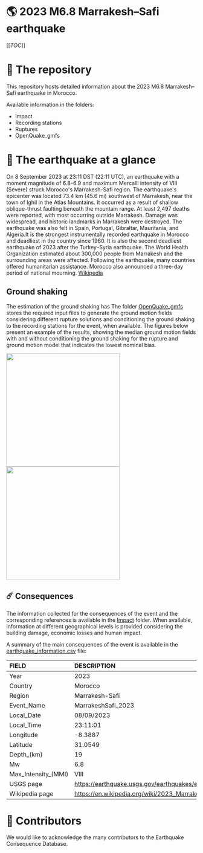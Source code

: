 # 🌎 2023 M6.8 Marrakesh–Safi earthquake
[[_TOC_]]

# 📂 The repository  

This repository hosts detailed information about the 2023 M6.8 Marrakesh–Safi earthquake in Morocco.

Available information in the folders:

- Impact
- Recording stations
- Ruptures
- OpenQuake_gmfs 


# 🚀 The earthquake at a glance 

On 8 September 2023 at 23:11 DST (22:11 UTC), an earthquake with a moment magnitude of 6.8–6.9 and maximum Mercalli intensity of VIII (Severe) struck Morocco's Marrakesh-Safi region. The earthquake's epicenter was located 73.4 km (45.6 mi) southwest of Marrakesh, near the town of Ighil in the Atlas Mountains. It occurred as a result of shallow oblique-thrust faulting beneath the mountain range. At least 2,497 deaths were reported, with most occurring outside Marrakesh. Damage was widespread, and historic landmarks in Marrakesh were destroyed. The earthquake was also felt in Spain, Portugal, Gibraltar, Mauritania, and Algeria.It is the strongest instrumentally recorded earthquake in Morocco and deadliest in the country since 1960. It is also the second deadliest earthquake of 2023 after the Turkey–Syria earthquake. The World Health Organization estimated about 300,000 people from Marrakesh and the surrounding areas were affected. Following the earthquake, many countries offered humanitarian assistance. Morocco also announced a three-day period of national mourning.
[Wikipedia](https://en.wikipedia.org/wiki/2023_Marrakesh-Safi_earthquake)



## Ground shaking

The estimation of the ground shaking has The folder [OpenQuake_gmfs](./OpenQuake_gmfs/) stores the required input files to generate the ground motion fields considering different rupture solutions and conditioning the ground shaking to the recording stations for the event, when available. The figures below present an example of the results, showing the median ground motion fields with and without conditioning the ground shaking for the rupture and ground motion model that indicates the lowest nominal bias.

<img src="./OpenQuake_gmfs/median_gmf_stations_none.png" height="300">
<img src="./OpenQuake_gmfs/median_gmf_stations_all.png" height="300">

## ☄️ Consequences

The information collected for the consequences of the event and the corresponding references is available in the [Impact](./Impact) folder. When available, information at different geographical levels is provided considering the building damage, economic losses and human impact.

A summary of the main consequences of the event is available in the [earthquake_information.csv](./earthquake_information.csv) file:

| FIELD                | DESCRIPTION                                                            |
|:---------------------|:-----------------------------------------------------------------------|
| Year                 | 2023                                                                   |
| Country              | Morocco                                                                |
| Region               | Marrakesh-Safi                                                         |
| Event_Name           | MarrakeshSafi_2023                                                     |
| Local_Date           | 08/09/2023                                                             |
| Local_Time           | 23:11:01                                                               |
| Longitude            | -8.3887                                                                |
| Latitude             | 31.0549                                                                |
| Depth_(km)           | 19                                                                     |
| Mw                   | 6.8                                                                    |
| Max_Intensity_(MMI)  | VIII                                                                   |
| USGS page            | https://earthquake.usgs.gov/earthquakes/eventpage/us7000kufc/executive |
| Wikipedia page       | https://en.wikipedia.org/wiki/2023_Marrakesh-Safi_earthquake           |


# 🌟 Contributors 

We would like to acknowledge the many contributors to the Earthquake Consequence Database.
